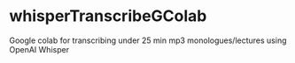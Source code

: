 # whisperTranscribeGColab
Google colab for transcribing under 25 min mp3 monologues/lectures using OpenAI Whisper
